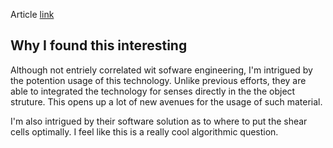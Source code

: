 Article [link](https://www.sciencedaily.com/releases/2021/09/210914111252.htm)

## Why I found this interesting

Although not entriely correlated wit sofware engineering, I'm intrigued by the potention usage of this technology. Unlike previous efforts, they are able to integrated the technology for senses directly in the the object struture. This opens up a lot of new avenues for the usage of such material. 

I'm also intrigued by their software solution as to where to put the shear cells optimally. I feel like this is a really cool algorithmic question. 
